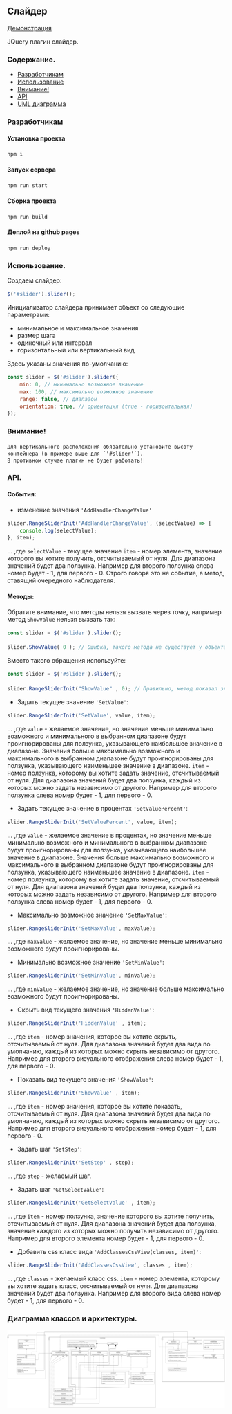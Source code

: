 ## **Слайдер**

[Демонстрация](https://dgrtf.github.io/FSDSlider/)

JQuery плагин слайдер.

### Содержание.
- [Разработчикам](#Разработчикам)
- [Использование](#Использование)
- [Внимание!](#Внимание)
- [API](#API)
- [UML диаграмма](#диаграмма)


### Разработчикам

#### Установка проекта 

```npm i```

#### Запуск сервера

```npm run start```

#### Сборка проекта 

```npm run build```

#### Деплой на github pages

```npm run deploy```


### Использование.
Создаем слайдер:
```javascript
$('#slider').slider();
```
Инициализатор слайдера принимает объект со следующие параметрами:
- минимальное и максимальное значения
- размер шага
- одиночный или интервал
- горизонтальный или вертикальный вид

Здесь указаны значения по-умолчанию:

```javascript
const slider = $('#slider').slider({
    min: 0, // минимально возможное значение
    max: 100, // максимально возможное значение
    range: false, // диапазон
    orientation: true, // ориентация (true - горизонтальная)
});
```

### Внимание!
    Для вертикального расположения обязательно установите высоту контейнера (в примере выше для `'#slider'`). 
    В противном случае плагин не будет работать!

### API.

#### События:
- изменение значения `'AddHandlerChangeValue'`

```javascript
slider.RangeSliderInit('AddHandlerChangeValue', (selectValue) => {
    console.log(selectValue);
}, item);
```
... ,где `selectValue` - текущее значение
`item` - номер элемента, значение которого вы хотите получить, отсчитываемый от нуля.
Для диапазона значений будет два ползунка.
Например для второго ползунка слева номер будет - 1, для первого - 0.
Строго говоря это не событие, а метод, ставящий очередного наблюдателя.




#### Методы:

Обратите внимание, что методы нельзя вызвать через точку, например метод `ShowValue` нельзя вызвать так:

```javascript
const slider = $('#slider').slider();

slider.ShowValue( 0 ); // Ошибка, такого метода не существует у объекта slider
```

Вместо такого обращения используйте:

```javascript
const slider = $('#slider').slider();

slider.RangeSliderInit("ShowValue" , 0); // Правильно, метод показал значение
```



- Задать текущее значение `'SetValue'`:

```javascript
slider.RangeSliderInit('SetValue', value, item);
```
... ,где `value` - желаемое значение, но значение меньше минимально возможного и минимального в выбранном диапазоне будут проигнорированы для ползунка, указывающего наибольшее значение в диапазоне.
Значения больше максимально возможного и максимального в выбранном диапазоне будут проигнорированы для ползунка, указывающего наименьшее значение в диапазоне.
`item` - номер ползунка, которому вы хотите задать значение, отсчитываемый от нуля.
Для диапазона значений будет два ползунка, каждый из которых можно задать независимо от другого.
Например для второго ползунка слева номер будет - 1, для первого - 0.



- Задать текущее значение в процентах `'SetValuePercent'`:

```javascript
slider.RangeSliderInit('SetValuePercent', value, item);
```
... ,где `value` - желаемое значение в процентах, но значение меньше минимально возможного и минимального в выбранном диапазоне будут проигнорированы для ползунка, указывающего наибольшее значение в диапазоне.
Значения больше максимально возможного и максимального в выбранном диапазоне будут проигнорированы для ползунка, указывающего наименьшее значение в диапазоне.
`item` - номер ползунка, которому вы хотите задать значение, отсчитываемый от нуля.
Для диапазона значений будет два ползунка, каждый из которых можно задать независимо от другого.
Например для второго ползунка слева номер будет - 1, для первого - 0.


- Максимально возможное значение `'SetMaxValue'`:

```javascript
slider.RangeSliderInit('SetMaxValue', maxValue);
```
... ,где `maxValue` - желаемое значение, но значение меньше минимально возможного будут проигнорированы.



- Минимально возможное значение `'SetMinValue'`:

```javascript
slider.RangeSliderInit('SetMinValue', minValue);
```
... ,где `minValue` - желаемое значение, но значение больше максимально возможного будут проигнорированы.



- Скрыть вид текущего значения `'HiddenValue'`:

```javascript
slider.RangeSliderInit('HiddenValue' , item);
```
... ,где `item` - номер значения, которое вы хотите скрыть, отсчитываемый от нуля.
Для диапазона значений будет два вида по умолчанию, каждый из которых можно скрыть независимо от другого.
Например для второго визуального отображения слева номер будет - 1, для первого - 0.



- Показать вид текущего значения `'ShowValue'`:

```javascript
slider.RangeSliderInit('ShowValue' , item);
```
... ,где `item` - номер значения, которое вы хотите показать, отсчитываемый от нуля.
Для диапазона значений будет два вида по умолчанию, каждый из которых можно скрыть независимо от другого.
Например для второго визуального отображения номер будет - 1, для первого - 0.



- Задать шаг `'SetStep'`:

```javascript
slider.RangeSliderInit('SetStep' , step);
```
... ,где `step` - желаемый шаг.



- Задать шаг `'GetSelectValue'`:

```javascript
slider.RangeSliderInit('GetSelectValue' , item);
```
... ,где `item` - номер ползунка, значение которого вы хотите получить, отсчитываемый от нуля.
Для диапазона значений будет два ползунка, значение каждого из которых можно получить независимо от другого.
Например для второго элемента номер будет - 1, для первого - 0.



- Добавить css класс вида `'AddClassesCssView(classes, item)'`:

```javascript
slider.RangeSliderInit('AddClassesCssView', classes , item);
```
... ,где `classes` - желаемый класс css.
`item` - номер элемента, которому вы хотите задать класс, отсчитываемый от нуля.
Для диапазона значений будет два ползунка.
Например для второго вида слева номер будет - 1, для первого - 0.




### Диаграмма классов и архитектуры.
![](src/UML/Uml-slider.png)
